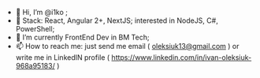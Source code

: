 - 👋 Hi, I’m @i1ko ;
- 👀 Stack: React, Angular 2+, NextJS; interested in NodeJS, C#, PowerShell;
- 🌱 I’m currently FrontEnd Dev in BM Tech;
- 📫 How to reach me: just send me email ( oleksiuk13@gmail.com ) or write me in LinkedIN profile ( https://www.linkedin.com/in/ivan-oleksiuk-968a95183/ ) 

<!---
i1ko/i1ko is a ✨ special ✨ repository because its `README.md` (this file) appears on your GitHub profile.
You can click the Preview link to take a look at your changes.
--->
